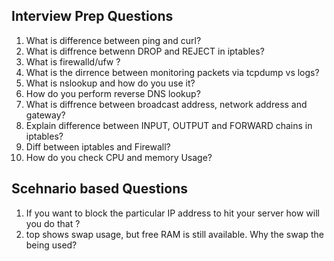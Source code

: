 ## Interview Prep Questions

1. What is difference between ping and curl?
2. What is diffrence betwenn DROP and REJECT in iptables?
3. What is firewalld/ufw ?
4. What is the dirrence between monitoring packets via tcpdump vs logs?
5. What is nslookup and how do you use it?
6. How do you perform reverse DNS lookup?
7. What is diffrence between broadcast address, network address and gateway?
8. Explain difference between INPUT, OUTPUT and FORWARD chains in iptables?
9. Diff between iptables and Firewall?
10. How do you check CPU and memory Usage?


## Scehnario based Questions

1. If you want to block the particular IP address to hit your server how will you do that ?
2. top shows swap usage, but free RAM is still available. Why the swap the being used?
